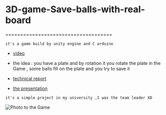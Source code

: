 # 3D-game-Save-balls-with-real-board
====================================
```
it's a game build by unity engine and C arduino
```
* [video](https://www.facebook.com/amranwar945/videos/vb.100001941863724/1374543795953669/?type=2&theater)
* the idea : you have a plate and by rotation it you rotate the plate  in the Game , some balls fill on the plate and you try to save it
* [technical report](https://drive.google.com/file/d/0BydJ2Gn9KXAGek43ZVdjRU42Q00/view)

* [the presentation](https://prezi.com/sn1cyaqdhsnx/controlling-3d-game-using-a-real-board/?utm_campaign=share&utm_medium=copy&webgl=0)
```
it's a simple project in my university ,I was the team leader XD
```
![Photo to the Game](https://s3.amazonaws.com/poly-screenshots.angel.co/Project/d5/513446/3d9119d9e4e455648d78d428657069cc-original.JPG )
